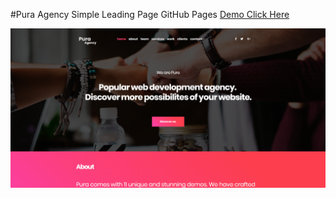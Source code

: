 #Pura Agency Simple Leading Page
GitHub Pages [Demo Click Here](https://rolisangor.github.io/pura-agency/)

![Template](./PuraAgency.png)